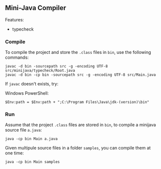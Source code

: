 ## Mini-Java Compiler

Features:
- typecheck 

### Compile
To compile the project and store the `.class` files in `bin`, use the following commands:

    javac -d bin -sourcepath src -g -encoding UTF-8 src/minijava/typecheck/Root.java  
    javac -d bin -cp bin -sourcepath src -g -encoding UTF-8 src/Main.java  

If `javac` doesn't exists, try:

Windows PowerShell:

    $Env:path = $Env:path + ";C:\Program Files\Java\jdk-(version)\bin"
    

### Run
Assume that the project `.class` files are stored in `bin`, to compile a minijava source file `a.java`:

    java -cp bin Main a.java

Given multipule source files in a folder `samples`, you can compile them at one time:  

    java -cp bin Main samples